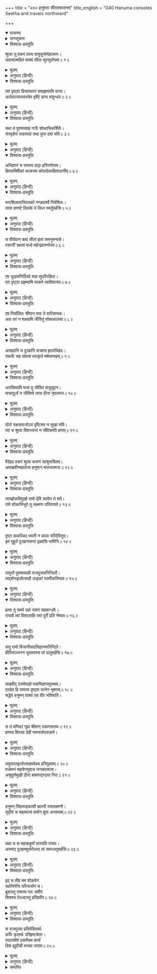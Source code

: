 +++
title = "०४० हनुमता सीताश्वासनम्"
title_english = "040 Hanuma consoles Seetha and travels northward"

+++
<details open><summary>वाचनम्</summary>
<div caption="श्रीराम-हरिसीताराममूर्ति-घनपाठिभ्यां वचनम्" class="audioEmbed" src="https://archive.org/download/Ramayana-recitation-Sriram-harisItArAmamUrti-Ghanapaati-v2/Kanda_5/Kanda_5_SK-040-Hanuma_consoles_Seetha_and_travels_northward.mp3"></div>
</details>

<details><summary>भागसूचना</summary>

40. सीताका श्रीरामसे कहनेके लिये पुनः संदेश देना तथा हनुमान् जी का उन्हें आश्वासन दे उत्तर-दिशाकी ओर जाना
</details>

<details open><summary>विश्वास-प्रस्तुतिः</summary>

श्रुत्वा तु वचनं तस्य वायुसूनोर्महात्मनः।  
उवाचात्महितं वाक्यं सीता सुरसुतोपमा॥ १॥
</details>

<details><summary>मूलम्</summary>

श्रुत्वा तु वचनं तस्य वायुसूनोर्महात्मनः।  
उवाचात्महितं वाक्यं सीता सुरसुतोपमा॥ १॥
</details>

<details><summary>अनुवाद (हिन्दी)</summary>

वायुपुत्र महात्मा हनुमान् जी का वचन सुनकर देवकन्याके समान तेजस्विनी सीताने अपने हितके विचारसे इस प्रकार कहा—॥ १॥
</details>

<details open><summary>विश्वास-प्रस्तुतिः</summary>

त्वां दृष्ट्वा प्रियवक्तारं सम्प्रहृष्यामि वानर।  
अर्धसञ्जातसस्येव वृष्टिं प्राप्य वसुन्धरा॥ २॥
</details>

<details><summary>मूलम्</summary>

त्वां दृष्ट्वा प्रियवक्तारं सम्प्रहृष्यामि वानर।  
अर्धसञ्जातसस्येव वृष्टिं प्राप्य वसुन्धरा॥ २॥
</details>

<details><summary>अनुवाद (हिन्दी)</summary>

‘वानरवीर! तुमने मुझे बड़ा ही प्रिय संवाद सुनाया है। तुम्हें देखकर हर्षके मारे मेरे शरीरमें रोमाञ्च हो आया है। ठीक उसी तरह, जैसे वर्षाका पानी पड़नेसे आधी जमी हुई खेतीवाली भूमि हरी-भरी हो जाती है॥ २॥
</details>

<details open><summary>विश्वास-प्रस्तुतिः</summary>

यथा तं पुरुषव्याघ्रं गात्रैः शोकाभिकर्शितैः।  
संस्पृशेयं सकामाहं तथा कुरु दयां मयि॥ ३॥
</details>

<details><summary>मूलम्</summary>

यथा तं पुरुषव्याघ्रं गात्रैः शोकाभिकर्शितैः।  
संस्पृशेयं सकामाहं तथा कुरु दयां मयि॥ ३॥
</details>

<details><summary>अनुवाद (हिन्दी)</summary>

‘मुझपर ऐसी दया करो, जिससे मैं शोकके कारण दुर्बल हुए अपने अङ्गोंद्वारा नरश्रेष्ठ श्रीरामका प्रेमपूर्वक स्पर्श कर सकूँ॥ ३॥
</details>

<details open><summary>विश्वास-प्रस्तुतिः</summary>

अभिज्ञानं च रामस्य दद्या हरिगणोत्तम।  
क्षिप्तामिषीकां काकस्य कोपादेकाक्षिशातनीम्॥ ४॥
</details>

<details><summary>मूलम्</summary>

अभिज्ञानं च रामस्य दद्या हरिगणोत्तम।  
क्षिप्तामिषीकां काकस्य कोपादेकाक्षिशातनीम्॥ ४॥
</details>

<details><summary>अनुवाद (हिन्दी)</summary>

‘वानरश्रेष्ठ! श्रीरामने क्रोधवश जो कौएकी एक आँखको फोड़नेवाली सींकका बाण चलाया था, उस प्रसङ्गकी तुम पहचानके रूपमें उन्हें याद दिलाना॥ ४॥
</details>

<details open><summary>विश्वास-प्रस्तुतिः</summary>

मनःशिलायास्तिलको गण्डपार्श्वे निवेशितः।  
त्वया प्रणष्टे तिलके तं किल स्मर्तुमर्हसि॥ ५॥
</details>

<details><summary>मूलम्</summary>

मनःशिलायास्तिलको गण्डपार्श्वे निवेशितः।  
त्वया प्रणष्टे तिलके तं किल स्मर्तुमर्हसि॥ ५॥
</details>

<details><summary>अनुवाद (हिन्दी)</summary>

‘मेरी ओरसे यह भी कहना कि प्राणनाथ! पहलेकी उस बातको भी याद कीजिये, जब कि मेरे कपोलमें लगे हुए तिलकके मिट जानेपर आपने अपने हाथसे मैन्सिलका तिलक लगाया था॥ ५॥
</details>

<details open><summary>विश्वास-प्रस्तुतिः</summary>

स वीर्यवान् कथं सीतां हृतां समनुमन्यसे।  
वसन्तीं रक्षसां मध्ये महेन्द्रवरुणोपम॥ ६॥
</details>

<details><summary>मूलम्</summary>

स वीर्यवान् कथं सीतां हृतां समनुमन्यसे।  
वसन्तीं रक्षसां मध्ये महेन्द्रवरुणोपम॥ ६॥
</details>

<details><summary>अनुवाद (हिन्दी)</summary>

‘महेन्द्र और वरुणके समान पराक्रमी प्रियतम! आप बलवान् होकर भी अपहृत होकर राक्षसोंके घरमें निवास करनेवाली मुझ सीताका तिरस्कार कैसे सहन करते हैं?॥ ६॥
</details>

<details open><summary>विश्वास-प्रस्तुतिः</summary>

एष चूडामणिर्दिव्यो मया सुपरिरक्षितः।  
एतं दृष्ट्वा प्रहृष्यामि व्यसने त्वामिवानघ॥ ७॥
</details>

<details><summary>मूलम्</summary>

एष चूडामणिर्दिव्यो मया सुपरिरक्षितः।  
एतं दृष्ट्वा प्रहृष्यामि व्यसने त्वामिवानघ॥ ७॥
</details>

<details><summary>अनुवाद (हिन्दी)</summary>

‘निष्पाप प्राणेश्वर! इस दिव्य चूड़ामणिको मैंने बड़े यत्नसे सुरक्षित रखा था और संकटके समय इसे देखकर मानो मुझे आपका ही दर्शन हो गया हो, इस तरह मैं हर्षका अनुभव करती थी॥ ७॥
</details>

<details open><summary>विश्वास-प्रस्तुतिः</summary>

एष निर्यातितः श्रीमान् मया ते वारिसम्भवः।  
अतः परं न शक्ष्यामि जीवितुं शोकलालसा॥ ८॥
</details>

<details><summary>मूलम्</summary>

एष निर्यातितः श्रीमान् मया ते वारिसम्भवः।  
अतः परं न शक्ष्यामि जीवितुं शोकलालसा॥ ८॥
</details>

<details><summary>अनुवाद (हिन्दी)</summary>

‘समुद्रके जलसे उत्पन्न हुआ यह कान्तिमान् मणिरत्न आज आपको लौटा रही हूँ। अब शोकसे आतुर होनेके कारण मैं अधिक समयतक जीवित नहीं रह सकूँगी॥ ८॥
</details>

<details open><summary>विश्वास-प्रस्तुतिः</summary>

असह्यानि च दुःखानि वाचश्च हृदयच्छिदः।  
राक्षसैः सह संवासं त्वत्कृते मर्षयाम्यहम्॥ ९॥
</details>

<details><summary>मूलम्</summary>

असह्यानि च दुःखानि वाचश्च हृदयच्छिदः।  
राक्षसैः सह संवासं त्वत्कृते मर्षयाम्यहम्॥ ९॥
</details>

<details><summary>अनुवाद (हिन्दी)</summary>

‘दुःसह दुःख, हृदयको छेदनेवाली बातें और राक्षसियोंके साथ निवास—यह सब कुछ मैं आपके लिये ही सह रही हूँ॥ ९॥
</details>

<details open><summary>विश्वास-प्रस्तुतिः</summary>

धारयिष्यामि मासं तु जीवितं शत्रुसूदन।  
मासादूर्ध्वं न जीविष्ये त्वया हीना नृपात्मज॥ १०॥
</details>

<details><summary>मूलम्</summary>

धारयिष्यामि मासं तु जीवितं शत्रुसूदन।  
मासादूर्ध्वं न जीविष्ये त्वया हीना नृपात्मज॥ १०॥
</details>

<details><summary>अनुवाद (हिन्दी)</summary>

‘राजकुमार! शत्रुसूदन! मैं आपकी प्रतीक्षामें किसी तरह एक मासतक जीवन धारण करूँगी। इसके बाद आपके बिना मैं जीवित नहीं रह सकूँगी॥ १०॥
</details>

<details open><summary>विश्वास-प्रस्तुतिः</summary>

घोरो राक्षसराजोऽयं दृष्टिश्च न सुखा मयि।  
त्वां च श्रुत्वा विषज्जन्तं न जीवेयमपि क्षणम्॥ ११॥
</details>

<details><summary>मूलम्</summary>

घोरो राक्षसराजोऽयं दृष्टिश्च न सुखा मयि।  
त्वां च श्रुत्वा विषज्जन्तं न जीवेयमपि क्षणम्॥ ११॥
</details>

<details><summary>अनुवाद (हिन्दी)</summary>

‘यह राक्षसराज रावण बड़ा क्रूर है। मेरे प्रति इसकी दृष्टि भी अच्छी नहीं है। अब यदि आपको भी विलम्ब करते सुन लूँगी तो मैं क्षणभर भी जीवित नहीं रह सकती’॥ ११॥
</details>

<details open><summary>विश्वास-प्रस्तुतिः</summary>

वैदेह्या वचनं श्रुत्वा करुणं साश्रुभाषितम्।  
अथाब्रवीन्महातेजा हनूमान् मारुतात्मजः॥ १२॥
</details>

<details><summary>मूलम्</summary>

वैदेह्या वचनं श्रुत्वा करुणं साश्रुभाषितम्।  
अथाब्रवीन्महातेजा हनूमान् मारुतात्मजः॥ १२॥
</details>

<details><summary>अनुवाद (हिन्दी)</summary>

सीताजीके यह आँसू बहाते कहे हुए करुणाजनक वचन सुनकर महातेजस्वी पवनकुमार हनुमान् जी  बोले—॥ १२॥
</details>

<details open><summary>विश्वास-प्रस्तुतिः</summary>

त्वच्छोकविमुखो रामो देवि सत्येन ते शपे।  
रामे शोकाभिभूते तु लक्ष्मणः परितप्यते॥ १३॥
</details>

<details><summary>मूलम्</summary>

त्वच्छोकविमुखो रामो देवि सत्येन ते शपे।  
रामे शोकाभिभूते तु लक्ष्मणः परितप्यते॥ १३॥
</details>

<details><summary>अनुवाद (हिन्दी)</summary>

‘देवि! मैं सत्यकी शपथ खाकर कहता हूँ कि श्रीरघुनाथजी आपके शोकसे ही सब कामोंसे विमुख हो रहे हैं। श्रीरामके शोकातुर होनेसे लक्ष्मण भी बहुत दुःखी रहते हैं॥ १३॥
</details>

<details open><summary>विश्वास-प्रस्तुतिः</summary>

दृष्टा कथञ्चिद् भवती न कालः परिदेवितुम्।  
इमं मुहूर्तं दुःखानामन्तं द्रक्ष्यसि भामिनि॥ १४॥
</details>

<details><summary>मूलम्</summary>

दृष्टा कथञ्चिद् भवती न कालः परिदेवितुम्।  
इमं मुहूर्तं दुःखानामन्तं द्रक्ष्यसि भामिनि॥ १४॥
</details>

<details><summary>अनुवाद (हिन्दी)</summary>

‘अब किसी तरह आपका दर्शन हो गया, इसलिये रोने-धोने या शोक करनेका अवसर नहीं रहा। भामिनि! आप इसी मुहूर्तमें अपने सारे दुःखोंका अन्त हुआ देखेंगी॥ १४॥
</details>

<details open><summary>विश्वास-प्रस्तुतिः</summary>

तावुभौ पुरुषव्याघ्रौ राजपुत्रावनिन्दितौ।  
त्वद्दर्शनकृतोत्साहौ लङ्कां भस्मीकरिष्यतः॥ १५॥
</details>

<details><summary>मूलम्</summary>

तावुभौ पुरुषव्याघ्रौ राजपुत्रावनिन्दितौ।  
त्वद्दर्शनकृतोत्साहौ लङ्कां भस्मीकरिष्यतः॥ १५॥
</details>

<details><summary>अनुवाद (हिन्दी)</summary>

‘वे दोनों भाई पुरुषसिंह राजकुमार श्रीराम और लक्ष्मण सर्वत्र प्रशंसित वीर हैं। आपके दर्शनके लिये उत्साहित होकर वे लङ्कापुरीको भस्म कर डालेंगे॥ १५॥
</details>

<details open><summary>विश्वास-प्रस्तुतिः</summary>

हत्वा तु समरे रक्षो रावणं सहबान्धवैः।  
राघवौ त्वां विशालाक्षि स्वां पुरीं प्रति नेष्यतः॥ १६॥
</details>

<details><summary>मूलम्</summary>

हत्वा तु समरे रक्षो रावणं सहबान्धवैः।  
राघवौ त्वां विशालाक्षि स्वां पुरीं प्रति नेष्यतः॥ १६॥
</details>

<details><summary>अनुवाद (हिन्दी)</summary>

‘विशाललोचने! राक्षस रावणको समराङ्गणमें उसके बन्धु-बान्धवोंसहित मारकर वे दोनों रघुवंशी बन्धु आपको अपनी पुरीमें ले जायँगे॥ १६॥
</details>

<details open><summary>विश्वास-प्रस्तुतिः</summary>

यत्तु रामो विजानीयादभिज्ञानमनिन्दिते।  
प्रीतिसञ्जननं भूयस्तस्य त्वं दातुमर्हसि॥ १७॥
</details>

<details><summary>मूलम्</summary>

यत्तु रामो विजानीयादभिज्ञानमनिन्दिते।  
प्रीतिसञ्जननं भूयस्तस्य त्वं दातुमर्हसि॥ १७॥
</details>

<details><summary>अनुवाद (हिन्दी)</summary>

‘सती-साध्वी देवि! जिसे श्रीरामचन्द्रजी जान सकें और जो उनके हृदयमें प्रेम एवं प्रसन्नताका संचार करनेवाली हो, ऐसी कोई और भी पहचान आपके पास हो तो वह उनके लिये आप मुझे दें’॥ १७॥
</details>

<details open><summary>विश्वास-प्रस्तुतिः</summary>

साब्रवीद् दत्तमेवाहो मयाभिज्ञानमुत्तमम्।  
एतदेव हि रामस्य दृष्ट्वा यत्नेन भूषणम्॥ १८॥  
श्रद्धेयं हनुमन् वाक्यं तव वीर भविष्यति।
</details>

<details><summary>मूलम्</summary>

साब्रवीद् दत्तमेवाहो मयाभिज्ञानमुत्तमम्।  
एतदेव हि रामस्य दृष्ट्वा यत्नेन भूषणम्॥ १८॥  
श्रद्धेयं हनुमन् वाक्यं तव वीर भविष्यति।
</details>

<details><summary>अनुवाद (हिन्दी)</summary>

तब सीताजीने कहा—‘कपिश्रेष्ठ! मैंने तुम्हें उत्तम-से-उत्तम पहचान तो दे ही दी। वीर हनुमन्! इसी आभूषणको यत्नपूर्वक देख लेनेपर श्रीरामके लिये तुम्हारी सारी बातें विश्वसनीय हो जायँगी’॥ १८ १/२॥
</details>

<details open><summary>विश्वास-प्रस्तुतिः</summary>

स तं मणिवरं गृह्य श्रीमान् प्लवगसत्तमः॥ १९॥  
प्रणम्य शिरसा देवीं गमनायोपचक्रमे।
</details>

<details><summary>मूलम्</summary>

स तं मणिवरं गृह्य श्रीमान् प्लवगसत्तमः॥ १९॥  
प्रणम्य शिरसा देवीं गमनायोपचक्रमे।
</details>

<details><summary>अनुवाद (हिन्दी)</summary>

उस श्रेष्ठ मणिको लेकर वानरशिरोमणि श्रीमान् हनुमान् देवी सीताको सिर झुका प्रणाम करनेके पश्चात् वहाँसे जानेको उद्यत हुए॥ १९ १/२॥
</details>

<details open><summary>विश्वास-प्रस्तुतिः</summary>

तमुत्पातकृतोत्साहमवेक्ष्य हरियूथपम्॥ २०॥  
वर्धमानं महावेगमुवाच जनकात्मजा।  
अश्रुपूर्णमुखी दीना बाष्पगद‍्गदया गिरा॥ २१॥
</details>

<details><summary>मूलम्</summary>

तमुत्पातकृतोत्साहमवेक्ष्य हरियूथपम्॥ २०॥  
वर्धमानं महावेगमुवाच जनकात्मजा।  
अश्रुपूर्णमुखी दीना बाष्पगद‍्गदया गिरा॥ २१॥
</details>

<details><summary>अनुवाद (हिन्दी)</summary>

वानरयूथपति महावेगशाली हनुमान् को वहाँसे छलाँग मारनेके लिये उत्साहित हो बढ़ते देख जनकनन्दिनी सीताके मुखपर आँसुओंकी धारा बहने लगी। वे दुःखी हो अश्रु-गद‍्गद वाणीमें बोलीं—॥ २०-२१॥
</details>

<details open><summary>विश्वास-प्रस्तुतिः</summary>

हनूमन् सिंहसङ्काशौ भ्रातरौ रामलक्ष्मणौ।  
सुग्रीवं च सहामात्यं सर्वान् ब्रूया अनामयम्॥ २२॥
</details>

<details><summary>मूलम्</summary>

हनूमन् सिंहसङ्काशौ भ्रातरौ रामलक्ष्मणौ।  
सुग्रीवं च सहामात्यं सर्वान् ब्रूया अनामयम्॥ २२॥
</details>

<details><summary>अनुवाद (हिन्दी)</summary>

‘हनूमन्! सिंहके समान पराक्रमी दोनों भाई श्रीराम और लक्ष्मणसे तथा मन्त्रियोंसहित सुग्रीव एवं अन्य सब वानरोंसे मेरा कुशल-मङ्गल कहना॥ २२॥
</details>

<details open><summary>विश्वास-प्रस्तुतिः</summary>

यथा च स महाबाहुर्मां तारयति राघवः।  
अस्माद् दुःखाम्बुसंरोधात् त्वं समाधातुमर्हसि॥ २३॥
</details>

<details><summary>मूलम्</summary>

यथा च स महाबाहुर्मां तारयति राघवः।  
अस्माद् दुःखाम्बुसंरोधात् त्वं समाधातुमर्हसि॥ २३॥
</details>

<details><summary>अनुवाद (हिन्दी)</summary>

‘महाबाहु श्रीरघुनाथजीको तुम्हें इस प्रकार समझाना चाहिये, जिससे वे दुःखके इस महासागरसे मेरा उद्धार करें॥ २३॥
</details>

<details open><summary>विश्वास-प्रस्तुतिः</summary>

इदं च तीव्रं मम शोकवेगं  
रक्षोभिरेभिः परिभर्त्सनं च।  
ब्रूयास्तु रामस्य गतः समीपं  
शिवश्च तेऽध्वास्तु हरिप्रवीर॥ २४॥
</details>

<details><summary>मूलम्</summary>

इदं च तीव्रं मम शोकवेगं  
रक्षोभिरेभिः परिभर्त्सनं च।  
ब्रूयास्तु रामस्य गतः समीपं  
शिवश्च तेऽध्वास्तु हरिप्रवीर॥ २४॥
</details>

<details><summary>अनुवाद (हिन्दी)</summary>

‘वानरोंके प्रमुख वीर! मेरा यह दुःसह शोकवेग और इन राक्षसोंकी यह डाँट-डपट भी तुम श्रीरामके समीप जाकर कहना। जाओ, तुम्हारा मार्ग मङ्गलमय हो’॥ २४॥
</details>

<details open><summary>विश्वास-प्रस्तुतिः</summary>

स राजपुत्र्या प्रतिवेदितार्थः  
कपिः कृतार्थः परिहृष्टचेताः।  
तदल्पशेषं प्रसमीक्ष्य कार्यं  
दिशं ह्युदीचीं मनसा जगाम॥ २५॥
</details>

<details><summary>मूलम्</summary>

स राजपुत्र्या प्रतिवेदितार्थः  
कपिः कृतार्थः परिहृष्टचेताः।  
तदल्पशेषं प्रसमीक्ष्य कार्यं  
दिशं ह्युदीचीं मनसा जगाम॥ २५॥
</details>

<details><summary>अनुवाद (हिन्दी)</summary>

राजकुमारी सीताके उक्त अभिप्रायको जानकर कपिवर हनुमान् ने अपनेको कृतार्थ समझा और प्रसन्नचित्त होकर थोड़े-से शेष रहे कार्यका विचार करते हुए वहाँसे उत्तर-दिशाकी ओर प्रस्थान किया॥ २५॥
</details>

<details><summary>समाप्तिः</summary>

इत्यार्षे श्रीमद्रामायणे वाल्मीकीये आदिकाव्ये सुन्दरकाण्डे चत्वारिंशः सर्गः॥ ४०॥  
इस प्रकार श्रीवाल्मीकिनिर्मित आर्षरामायण आदिकाव्यके सुन्दरकाण्डमें चालीसवाँ सर्ग पूरा हुआ॥ ४०॥
</details>

